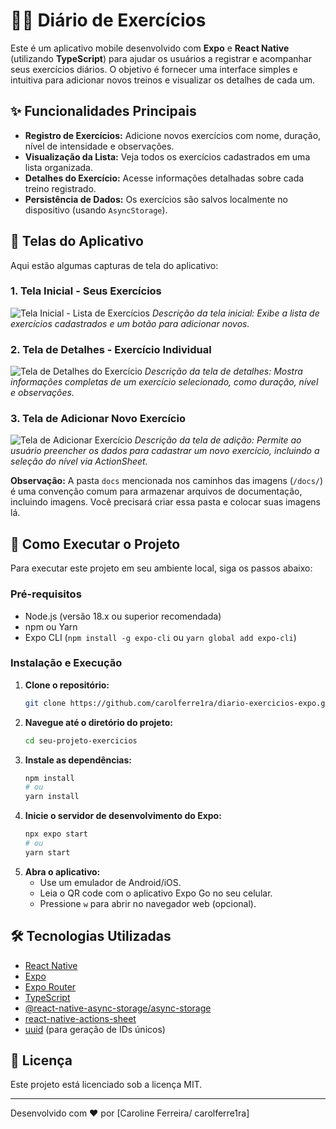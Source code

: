 # 🏃‍♂️ Diário de Exercícios

Este é um aplicativo mobile desenvolvido com **Expo** e **React Native** (utilizando **TypeScript**) para ajudar os usuários a registrar e acompanhar seus exercícios diários. O objetivo é fornecer uma interface simples e intuitiva para adicionar novos treinos e visualizar os detalhes de cada um.

## ✨ Funcionalidades Principais

* **Registro de Exercícios:** Adicione novos exercícios com nome, duração, nível de intensidade e observações.
* **Visualização da Lista:** Veja todos os exercícios cadastrados em uma lista organizada.
* **Detalhes do Exercício:** Acesse informações detalhadas sobre cada treino registrado.
* **Persistência de Dados:** Os exercícios são salvos localmente no dispositivo (usando `AsyncStorage`).

## 📱 Telas do Aplicativo

Aqui estão algumas capturas de tela do aplicativo:

### 1. Tela Inicial - Seus Exercícios
![Tela Inicial - Lista de Exercícios](https://raw.githubusercontent.com/carolferre1ra/diario-exercicios-expo/main/docs/tela_1.jpg)
*Descrição da tela inicial: Exibe a lista de exercícios cadastrados e um botão para adicionar novos.*

### 2. Tela de Detalhes - Exercício Individual
![Tela de Detalhes do Exercício](https://raw.githubusercontent.com/carolferre1ra/diario-exercicios-expo/main/docs/tela_3.jpg)
*Descrição da tela de detalhes: Mostra informações completas de um exercício selecionado, como duração, nível e observações.*

### 3. Tela de Adicionar Novo Exercício
![Tela de Adicionar Exercício](https://raw.githubusercontent.com/carolferre1ra/diario-exercicios-expo/main/docs/tela_2.jpg)
*Descrição da tela de adição: Permite ao usuário preencher os dados para cadastrar um novo exercício, incluindo a seleção do nível via ActionSheet.*

**Observação:** A pasta `docs` mencionada nos caminhos das imagens (`/docs/`) é uma convenção comum para armazenar arquivos de documentação, incluindo imagens. Você precisará criar essa pasta e colocar suas imagens lá.

## 🚀 Como Executar o Projeto

Para executar este projeto em seu ambiente local, siga os passos abaixo:

### Pré-requisitos
* Node.js (versão 18.x ou superior recomendada)
* npm ou Yarn
* Expo CLI (`npm install -g expo-cli` ou `yarn global add expo-cli`)

### Instalação e Execução

1.  **Clone o repositório:**
    ```bash
    git clone https://github.com/carolferre1ra/diario-exercicios-expo.git
    ```
2.  **Navegue até o diretório do projeto:**
    ```bash
    cd seu-projeto-exercicios
    ```
3.  **Instale as dependências:**
    ```bash
    npm install
    # ou
    yarn install
    ```
4.  **Inicie o servidor de desenvolvimento do Expo:**
    ```bash
    npx expo start
    # ou
    yarn start
    ```
5.  **Abra o aplicativo:**
    * Use um emulador de Android/iOS.
    * Leia o QR code com o aplicativo Expo Go no seu celular.
    * Pressione `w` para abrir no navegador web (opcional).

## 🛠 Tecnologias Utilizadas

* [React Native](https://reactnative.dev/)
* [Expo](https://expo.dev/)
* [Expo Router](https://docs.expo.dev/router/introduction/)
* [TypeScript](https://www.typescriptlang.org/)
* [@react-native-async-storage/async-storage](https://react-native-async-storage.github.io/async-storage/docs/usage)
* [react-native-actions-sheet](https://github.com/ammarahm-ed/react-native-actions-sheet)
* [uuid](https://www.npmjs.com/package/uuid) (para geração de IDs únicos)

## 📝 Licença

Este projeto está licenciado sob a licença MIT.

---
Desenvolvido com ❤️ por [Caroline Ferreira/ carolferre1ra]